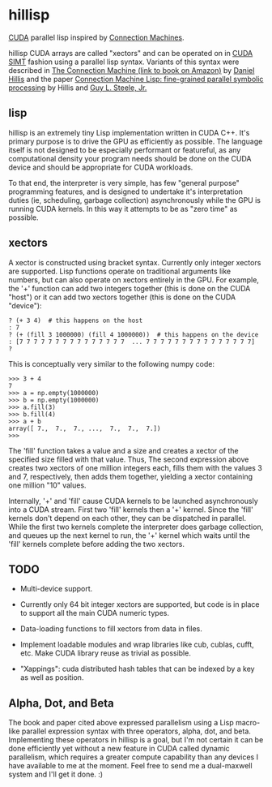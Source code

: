 # hillisp

[CUDA](https://en.wikipedia.org/wiki/CUDA) parallel lisp inspired by
[Connection
Machines](https://en.wikipedia.org/wiki/Connection_Machine).

hillisp CUDA arrays are called "xectors" and can be operated on in
[CUDA
SIMT](https://en.wikipedia.org/wiki/Single_instruction,_multiple_threads)
fashion using a parallel lisp syntax.  Variants of this syntax were
described in [The Connection Machine (link to book on
Amazon)](http://www.amazon.com/The-Connection-Machine-Artificial-Intelligence/dp/0262580977)
by [Daniel Hillis](https://en.wikipedia.org/wiki/Danny_Hillis) and the
paper [Connection Machine Lisp: fine-grained parallel symbolic
processing](http://dl.acm.org/citation.cfm?id=319870) by Hillis and
[Guy L. Steele, Jr.](https://en.wikipedia.org/wiki/Guy_L._Steele,_Jr.)

## lisp

hillisp is an extremely tiny Lisp implementation written in CUDA C++.
It's primary purpose is to drive the GPU as efficiently as possible.
The language itself is not designed to be especially performant or
featureful, as any computational density your program needs should be
done on the CUDA device and should be appropriate for CUDA workloads.

To that end, the interpreter is very simple, has few "general purpose"
programming features, and is designed to undertake it's interpretation
duties (ie, scheduling, garbage collection) asynchronously while the
GPU is running CUDA kernels.  In this way it attempts to be as "zero
time" as possible.

## xectors

A xector is constructed using bracket syntax.  Currently only integer
xectors are supported.  Lisp functions operate on traditional
arguments like numbers, but can also operate on xectors entirely in
the GPU.  For example, the '+' function can add two integers together
(this is done on the CUDA "host") or it can add two xectors together
(this is done on the CUDA "device"):

    ? (+ 3 4)  # this happens on the host
    : 7
    ? (+ (fill 3 1000000) (fill 4 1000000))  # this happens on the device
    : [7 7 7 7 7 7 7 7 7 7 7 7 7 7 7  ... 7 7 7 7 7 7 7 7 7 7 7 7 7 7 7]
    ?

This is conceptually very similar to the following numpy code:

    >>> 3 + 4
    7
    >>> a = np.empty(1000000)
    >>> b = np.empty(1000000)
    >>> a.fill(3)
    >>> b.fill(4)
    >>> a + b
    array([ 7.,  7.,  7., ...,  7.,  7.,  7.])
    >>>

The 'fill' function takes a value and a size and creates a xector of
the specified size filled with that value.  Thus, The second
expression above creates two xectors of one million integers each,
fills them with the values 3 and 7, respectively, then adds them
together, yielding a xector containing one million "10" values.

Internally, '+' and 'fill' cause CUDA kernels to be launched
asynchronously into a CUDA stream.  First two 'fill' kernels then a
'+' kernel.  Since the 'fill' kernels don't depend on each other, they
can be dispatched in parallel.  While the first two kernels complete
the interpreter does garbage collection, and queues up the next kernel
to run, the '+' kernel which waits until the 'fill' kernels complete
before adding the two xectors.

## TODO

  - Multi-device support.

  - Currently only 64 bit integer xectors are supported, but code is
    in place to support all the main CUDA numeric types.

  - Data-loading functions to fill xectors from data in files.

  - Implement loadable modules and wrap libraries like cub, cublas,
    cufft, etc.  Make CUDA library reuse as trivial as possible.

  - "Xappings": cuda distributed hash tables that can be indexed by a
    key as well as position.

## Alpha, Dot, and Beta

The book and paper cited above expressed parallelism using a Lisp
macro-like parallel expression syntax with three operators, alpha,
dot, and beta.  Implementing these operators in hillisp is a goal, but
I'm not certain it can be done efficiently yet without a new feature
in CUDA called dynamic parallelism, which requires a greater compute
capability than any devices I have available to me at the moment.
Feel free to send me a dual-maxwell system and I'll get it done. :)
